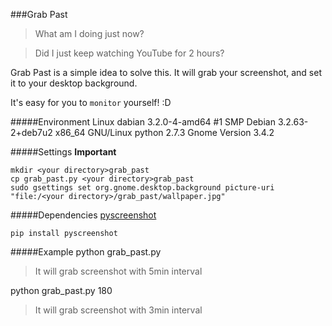 ###Grab Past

>What am I doing just now?

>Did I just keep watching YouTube for 2 hours?

Grab Past is a simple idea to solve this.
It will grab your screenshot, and set it to your desktop background.

It's easy for you to ```monitor``` yourself! :D

#####Environment
    Linux dabian 3.2.0-4-amd64 #1 SMP Debian 3.2.63-2+deb7u2 x86_64 GNU/Linux
    python 2.7.3
    Gnome Version 3.4.2

#####Settings
**Important**

    mkdir <your directory>grab_past
    cp grab_past.py <your directory>grab_past
    sudo gsettings set org.gnome.desktop.background picture-uri "file:/<your directory>/grab_past/wallpaper.jpg"

#####Dependencies
[pyscreenshot](https://pypi.python.org/pypi/pyscreenshot)

    pip install pyscreenshot

#####Example
python grab_past.py

>It will grab screenshot with 5min interval

python grab_past.py 180

>It will grab screenshot with 3min interval